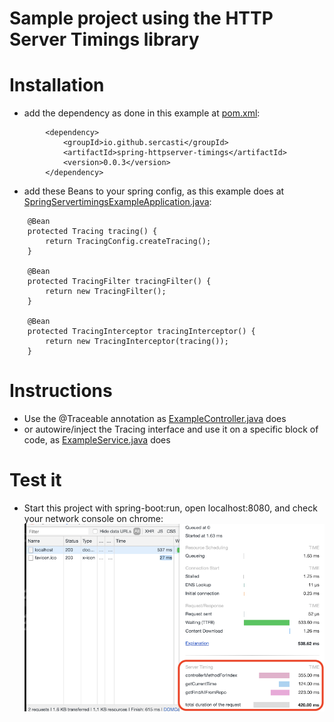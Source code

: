 

# Sample project using the HTTP Server Timings library 


# Installation
  - add the dependency as done in this example at [pom.xml](pom.xml):
```
        <dependency>
            <groupId>io.github.sercasti</groupId>
            <artifactId>spring-httpserver-timings</artifactId>
            <version>0.0.3</version>
        </dependency>
```
  
  - add these Beans to your spring config, as this example does at [SpringServertimingsExampleApplication.java](/src/main/java/io/github/sercasti/springservertimingsexample/SpringServertimingsExampleApplication.java):
```
    @Bean
    protected Tracing tracing() {
        return TracingConfig.createTracing();
    }

    @Bean
    protected TracingFilter tracingFilter() {
        return new TracingFilter();
    }
    
    @Bean
    protected TracingInterceptor tracingInterceptor() {
        return new TracingInterceptor(tracing());
    }
```

# Instructions
  - Use the @Traceable annotation as [ExampleController.java](/src/main/java/io/github/sercasti/springservertimingsexample/controller/ExampleController.java) does
  - or autowire/inject the Tracing interface and use it on a specific block of code, as [ExampleService.java](/src/main/java/io/github/sercasti/springservertimingsexample/service/ExampleService.java) does

# Test it
  - Start this project with spring-boot:run, open localhost:8080, and check your network console on chrome:
  ![](images/Example.png)

